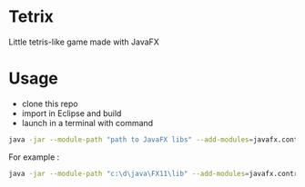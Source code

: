 # Tetrix
Little tetris-like game made with JavaFX

# Usage
* clone this repo
* import in Eclipse and build
* launch in a terminal with command

```bash
java -jar --module-path "path to JavaFX libs" --add-modules=javafx.controls,javafx.fxml,javafx.graphics,javafx.media .\tetrix.jar
````

For example :

```bash
java -jar --module-path "c:\d\java\FX11\lib" --add-modules=javafx.controls,javafx.fxml,javafx.graphics,javafx.media .\tetrix.jar
```
